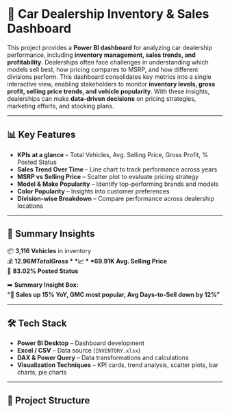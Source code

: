 # 🚗 Car Dealership Inventory & Sales Dashboard

This project provides a **Power BI dashboard** for analyzing car dealership performance, including **inventory management, sales trends, and profitability**. Dealerships often face challenges in understanding which models sell best, how pricing compares to MSRP, and how different divisions perform. This dashboard consolidates key metrics into a single interactive view, enabling stakeholders to monitor **inventory levels, gross profit, selling price trends, and vehicle popularity**. With these insights, dealerships can make **data-driven decisions** on pricing strategies, marketing efforts, and stocking plans.

---

## 📊 Key Features
- **KPIs at a glance** – Total Vehicles, Avg. Selling Price, Gross Profit, % Posted Status  
- **Sales Trend Over Time** – Line chart to track performance across years  
- **MSRP vs Selling Price** – Scatter plot to evaluate pricing strategy  
- **Model & Make Popularity** – Identify top-performing brands and models  
- **Color Popularity** – Insights into customer preferences  
- **Division-wise Breakdown** – Compare performance across dealership locations  

---

## 🚀 Summary Insights
📦 **3,116 Vehicles** in inventory  
💰 **$12.96M Total Gross**  
📈 **$69.91K Avg. Selling Price**  
📝 **83.02% Posted Status**  

➡️ **Summary Insight Box:**  
**“🚀 Sales up 15% YoY, GMC most popular, Avg Days-to-Sell down by 12%”**

---

## 🛠️ Tech Stack
- **Power BI Desktop** – Dashboard development  
- **Excel / CSV** – Data source (`INVENTORY.xlsx`)  
- **DAX & Power Query** – Data transformations and calculations  
- **Visualization Techniques** – KPI cards, trend analysis, scatter plots, bar charts, pie charts  

---

## 📂 Project Structure

